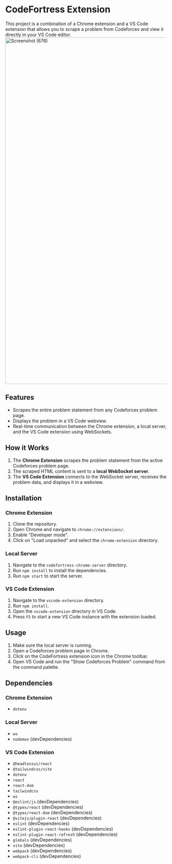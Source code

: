 # CodeFortress Extension

This project is a combination of a Chrome extension and a VS Code extension that allows you to scrape a problem from Codeforces and view it directly in your VS Code editor.
<img width="1920" height="1080" alt="Screenshot (676)" src="https://github.com/user-attachments/assets/ea51dbc8-9d49-4102-b1ee-47d67d8e8994" />


## Features

* Scrapes the entire problem statement from any Codeforces problem page.
* Displays the problem in a VS Code webview.
* Real-time communication between the Chrome extension, a local server, and the VS Code extension using WebSockets.

## How it Works

1.  The **Chrome Extension** scrapes the problem statement from the active Codeforces problem page.
2.  The scraped HTML content is sent to a **local WebSocket server**.
3.  The **VS Code Extension** connects to the WebSocket server, receives the problem data, and displays it in a webview.

## Installation

### Chrome Extension

1.  Clone the repository.
2.  Open Chrome and navigate to `chrome://extensions/`.
3.  Enable "Developer mode".
4.  Click on "Load unpacked" and select the `chrome-extension` directory.

### Local Server

1.  Navigate to the `codefortress-chrome-server` directory.
2.  Run `npm install` to install the dependencies.
3.  Run `npm start` to start the server.

### VS Code Extension

1.  Navigate to the `vscode-extension` directory.
2.  Run `npm install`.
3.  Open the `vscode-extension` directory in VS Code.
4.  Press `F5` to start a new VS Code instance with the extension loaded.

## Usage

1.  Make sure the local server is running.
2.  Open a Codeforces problem page in Chrome.
3.  Click on the CodeFortress extension icon in the Chrome toolbar.
4.  Open VS Code and run the "Show Codeforces Problem" command from the command palette.

## Dependencies

### Chrome Extension
* `dotenv`

### Local Server
* `ws`
* `nodemon` (devDependencies)

### VS Code Extension
* `@headlessui/react`
* `@tailwindcss/vite`
* `dotenv`
* `react`
* `react-dom`
* `tailwindcss`
* `ws`
* `@eslint/js` (devDependencies)
* `@types/react` (devDependencies)
* `@types/react-dom` (devDependencies)
* `@vitejs/plugin-react` (devDependencies)
* `eslint` (devDependencies)
* `eslint-plugin-react-hooks` (devDependencies)
* `eslint-plugin-react-refresh` (devDependencies)
* `globals` (devDependencies)
* `vite` (devDependencies)
* `webpack` (devDependencies)
* `webpack-cli` (devDependencies)
